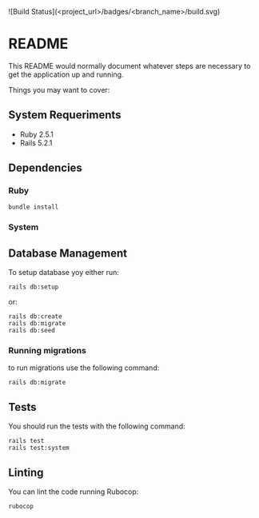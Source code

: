 ![Build Status](<project_url>/badges/<branch_name>/build.svg)
# README

This README would normally document whatever steps are necessary to get the
application up and running.

Things you may want to cover:

## System Requeriments

- Ruby 2.5.1
- Rails 5.2.1

## Dependencies

### Ruby

    bundle install

### System

## Database Management

To setup database yoy either run:

    rails db:setup

or:

    rails db:create
    rails db:migrate
    rails db:seed

### Running migrations

to run migrations use the following command:

    rails db:migrate

## Tests

You should run the tests with the following command:

    rails test
    rails test:system

## Linting

You can lint the code running Rubocop:

    rubocop
